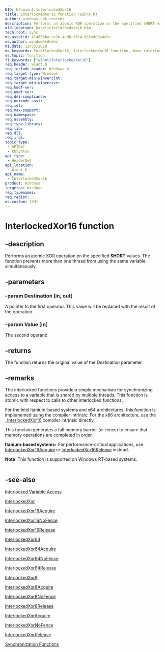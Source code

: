 ```yaml
---
UID: NF:winnt.InterlockedXor16
title: InterlockedXor16 function (winnt.h)
author: windows-sdk-content
description: Performs an atomic XOR operation on the specified SHORT values.
old-location: base\interlockedxor16.htm
tech.root: Sync
ms.assetid: 414830ba-ce2b-4ed0-96f4-db5edd8e4ebe
ms.author: windowssdkdev
ms.date: 12/05/2018
ms.keywords: InterlockedXor16, InterlockedXor16 function, base.interlockedxor16, winnt/InterlockedXor16
ms.topic: function
f1_keywords: ["winnt/InterlockedXor16"]
req.header: winnt.h
req.include-header: Windows.h
req.target-type: Windows
req.target-min-winverclnt: 
req.target-min-winversvr: 
req.kmdf-ver: 
req.umdf-ver: 
req.ddi-compliance: 
req.unicode-ansi: 
req.idl: 
req.max-support: 
req.namespace: 
req.assembly: 
req.type-library: 
req.lib: 
req.dll: 
req.irql: 
topic_type:
 - APIRef
 - kbSyntax
api_type:
 - HeaderDef
api_location:
 - Winnt.h
api_name:
 - InterlockedXor16
product: Windows
targetos: Windows
req.typenames: 
req.redist: 
ms.custom: 19H1
---
```


# InterlockedXor16 function


## -description


Performs an atomic XOR operation on the specified <b>SHORT</b> values. The function prevents more than one thread from using the same variable simultaneously.


## -parameters




### -param Destination [in, out]

A pointer to the first operand. This value will be replaced with the result of the operation.


### -param Value [in]

The second operand.


## -returns



The function returns the original value of the <i>Destination</i> parameter.




## -remarks



The interlocked functions provide a simple mechanism for synchronizing access to a variable that is shared by multiple threads. This function is atomic with respect to calls to other interlocked functions.

For the Intel Itanium-based systems and x64 architectures, this function is implemented using the compiler intrinsic. For the x86 architecture, use the <a href="https://docs.microsoft.com/previous-versions//a8swb4hb(v=vs.85)">_InterlockedXor16</a> compiler intrinsic directly.

This function  generates a full memory barrier (or fence) to ensure that memory operations are completed in order.

<b>Itanium-based systems:  </b>For performance-critical applications, use <a href="https://docs.microsoft.com/previous-versions/windows/desktop/legacy/ms684026(v=vs.85)">InterlockedXor16Acquire</a> or <a href="https://docs.microsoft.com/previous-versions/windows/desktop/legacy/ms684033(v=vs.85)">InterlockedXor16Release</a> instead.

<div class="alert"><b>Note</b>  This function is supported on Windows RT-based systems.</div>
<div> </div>



## -see-also




<a href="https://docs.microsoft.com/windows/desktop/Sync/interlocked-variable-access">Interlocked Variable Access</a>



<a href="https://docs.microsoft.com/windows/desktop/api/winbase/nf-winbase-interlockedxor">InterlockedXor</a>



<a href="https://docs.microsoft.com/previous-versions/windows/desktop/legacy/ms684026(v=vs.85)">InterlockedXor16Acquire</a>



<a href="https://docs.microsoft.com/previous-versions/windows/desktop/legacy/hh972674(v=vs.85)">InterlockedXor16NoFence</a>



<a href="https://docs.microsoft.com/previous-versions/windows/desktop/legacy/ms684033(v=vs.85)">InterlockedXor16Release</a>



<a href="https://docs.microsoft.com/windows/desktop/api/winnt/nf-winnt-interlockedxor64">InterlockedXor64</a>



<a href="https://docs.microsoft.com/previous-versions/windows/desktop/legacy/ms684107(v=vs.85)">InterlockedXor64Acquire</a>



<a href="https://docs.microsoft.com/previous-versions/windows/desktop/legacy/hh972675(v=vs.85)">InterlockedXor64NoFence</a>



<a href="https://docs.microsoft.com/previous-versions/windows/desktop/legacy/ms684108(v=vs.85)">InterlockedXor64Release</a>



<a href="https://docs.microsoft.com/windows/desktop/api/winnt/nf-winnt-interlockedxor8">InterlockedXor8</a>



<a href="https://docs.microsoft.com/previous-versions/windows/desktop/legacy/ms684112(v=vs.85)">InterlockedXor8Acquire</a>



<a href="https://docs.microsoft.com/previous-versions/windows/desktop/legacy/hh972676(v=vs.85)">InterlockedXor8NoFence</a>



<a href="https://docs.microsoft.com/previous-versions/windows/desktop/legacy/ms684113(v=vs.85)">InterlockedXor8Release</a>



<a href="https://docs.microsoft.com/previous-versions/windows/desktop/legacy/ms684117(v=vs.85)">InterlockedXorAcquire</a>



<a href="https://docs.microsoft.com/previous-versions/windows/desktop/legacy/hh972677(v=vs.85)">InterlockedXorNoFence</a>



<a href="https://docs.microsoft.com/previous-versions/windows/desktop/legacy/ms684118(v=vs.85)">InterlockedXorRelease</a>



<a href="https://docs.microsoft.com/windows/desktop/Sync/synchronization-functions">Synchronization Functions</a>
 

 

